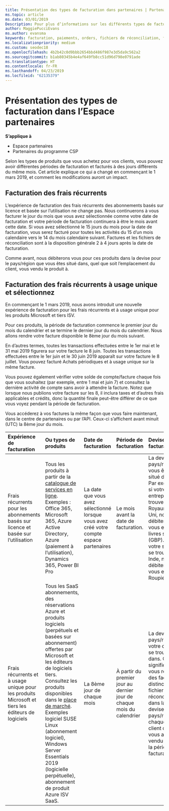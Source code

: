 ```yaml
---
title: Présentation des types de facturation dans partenaires | Partenaires
ms.topic: article
ms.date: 03/01/2019
Description: Pour plus d’informations sur les différents types de facturation, périodes de facturation et de facturation dates
author: MaggiePucciEvans
ms.author: evansma
keywords: facturation, paiements, orders, fichiers de réconciliation, fichier de rapprochement
ms.localizationpriority: medium
ms.custom: seodec18
ms.openlocfilehash: 4b2b42c0d9bbb2654bbd486f987e3d5da9c562a2
ms.sourcegitcommit: b1ab80345b4e4af649fb8cc51d96d798e0791ade
ms.translationtype: HT
ms.contentlocale: fr-FR
ms.lasthandoff: 04/23/2019
ms.locfileid: "62135379"
---
```

# <a name="understanding-the-types-of-billing-in-partner-center"></a>Présentation des types de facturation dans l’Espace partenaires

**S’applique à**

-  Espace partenaires
-  Partenaires du programme CSP

Selon les types de produits que vous achetez pour vos clients, vous pouvez avoir différentes périodes de facturation et facturés à des jours différents du même mois. Cet article explique ce qui a changé en commençant le 1 mars 2019, et comment les modifications auront un impact.

## <a name="billing-for-recurring-charges"></a>Facturation des frais récurrents

L’expérience de facturation des frais récurrents des abonnements basés sur licence et basée sur l’utilisation ne change pas. Nous continuerons à vous facturer le jour du mois que vous avez sélectionnée comme votre date de facturation et votre période de facturation continuera à être le mois avant cette date. Si vous avez sélectionné le 15 jours du mois pour la date de facturation, vous serez facturé pour toutes les activités du 15 d’un mois calendaire vers le 14 du mois calendaire suivant. Factures et les fichiers de réconciliation sont à la disposition générale 2 à 4 jours après la date de facturation.

Comme avant, nous débiterons vous pour ces produits dans la devise pour le pays/région que vous êtes situé dans, quel que soit l’emplacement du client, vous vendu le produit à.

## <a name="billing-for-one-time-and-select-recurring-charges"></a>Facturation des frais récurrents à usage unique et sélectionnez

En commençant le 1 mars 2019, nous avons introduit une nouvelle expérience de facturation pour les frais récurrents et à usage unique pour les produits Microsoft et tiers ISV.

Pour ces produits, la période de facturation commence le premier jour du mois du calendrier et se termine le dernier jour du mois du calendrier. Nous allons rendre votre facture disponible le 8ème jour du mois suivant. 

En d’autres termes, toutes les transactions effectuées entre le 1er mai et le 31 mai 2019 figurera sur votre facture le 8 juin. Toutes les transactions effectuées entre le 1er juin et le 30 juin 2019 apparaît sur votre facture le 8 juillet. Vous pouvez facturé Achats périodiques et à usage unique sur la même facture. 

Vous pouvez également vérifier votre solde de compte/facture chaque fois que vous souhaitez (par exemple, entre 1 mai et juin 7) et consultez la dernière activité de compte sans avoir à attendre la facture. Notez que lorsque nous publions votre facture sur les 8, il inclura taxes et d’autres frais applicables et crédits, donc la quantité finale peut-être différer de ce que vous voyez pendant la période de facturation. 

Vous accéderez à vos factures la même façon que vous faire maintenant, dans le centre de partenaires ou par l’API. Ceux-ci s’affichent avant minuit (UTC) la 8ème jour du mois. 

|**Expérience de facturation**|**Ou types de produits**|**Date de facturation**|**Période de facturation**|**Devise de facturation**|**Activité en cours disponible ?**|
|:----------------|:--------------|:--------------|:--------------|:--------------|:--------------|
|Frais récurrents pour les abonnements basés sur licence et basée sur l’utilisation |Tous les produits à partir de la [catalogue de services en ligne](https://partner.microsoft.com/commerce/preferredoffers/list). Exemples : Office 365, Microsoft 365, Azure Active Directory, Azure (paiement à l’utilisation), Dynamics 365, Power BI Pro |La date que vous avez sélectionné lorsque vous avez créé votre compte espace partenaires |Le mois avant la date de facturation. |La devise du pays/région, vous êtes situé dans. Par exemple, si votre entreprise se trouve au Royaume-Uni, nous débiterons vous en livres sterling (GBP). Si votre société se trouve en Inde, nous débiterons vous en Inde Roupie (INR).  |Non |
|Frais récurrents et à usage unique pour les produits Microsoft et tiers les éditeurs de logiciels |Tous les SaaS abonnements, des réservations Azure et produits logiciels (perpétuels et basées sur abonnement) offertes par Microsoft et les éditeurs de logiciels tiers. Consultez les produits disponibles dans le [place de marché](https://partner.microsoft.com/commerce/sales?type=Any&category=Any). Exemples logiciel SUSE Linux (abonnement logiciel), Windows Server Essentials 2019 (logicielle perpétuelle), abonnement de produit Azure ISV SaaS. |La 8ème jour de chaque mois |À partir du premier jour au dernier jour de chaque mois du calendrier |La devise du pays/région, votre client se trouve dans. Cela signifie que vous recevez des factures distinctes et fichiers de réconciliation dans la devise du pays/région chaque client que vous avez vendu à dans la période de facturation. |Oui |
